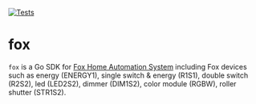 [![Tests](https://github.com/qba73/fox/actions/workflows/test.yml/badge.svg?branch=main)](https://github.com/qba73/fox/actions/workflows/test.yml)

# fox

`fox` is a Go SDK for [Fox Home Automation System](https://www.fif.com.pl/en/72-fox-wi-fi-control) including Fox devices such as energy (ENERGY1),  single switch & energy (R1S1), double switch (R2S2), led (LED2S2), dimmer (DIM1S2), color module (RGBW), roller shutter (STR1S2).
